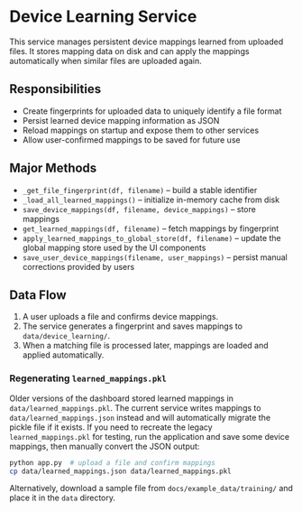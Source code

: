 # Device Learning Service

This service manages persistent device mappings learned from uploaded files.
It stores mapping data on disk and can apply the mappings automatically
when similar files are uploaded again.

## Responsibilities

- Create fingerprints for uploaded data to uniquely identify a file format
- Persist learned device mapping information as JSON
- Reload mappings on startup and expose them to other services
- Allow user-confirmed mappings to be saved for future use

## Major Methods

- `_get_file_fingerprint(df, filename)` – build a stable identifier
- `_load_all_learned_mappings()` – initialize in-memory cache from disk
- `save_device_mappings(df, filename, device_mappings)` – store mappings
- `get_learned_mappings(df, filename)` – fetch mappings by fingerprint
- `apply_learned_mappings_to_global_store(df, filename)` – update the
  global mapping store used by the UI components
- `save_user_device_mappings(filename, user_mappings)` – persist manual
  corrections provided by users

## Data Flow

1. A user uploads a file and confirms device mappings.
2. The service generates a fingerprint and saves mappings to
   `data/device_learning/`.
3. When a matching file is processed later, mappings are loaded and
   applied automatically.

### Regenerating `learned_mappings.pkl`

Older versions of the dashboard stored learned mappings in
`data/learned_mappings.pkl`. The current service writes mappings to
`data/learned_mappings.json` instead and will automatically migrate the
pickle file if it exists. If you need to recreate the legacy
`learned_mappings.pkl` for testing, run the application and save some
device mappings, then manually convert the JSON output:

```bash
python app.py  # upload a file and confirm mappings
cp data/learned_mappings.json data/learned_mappings.pkl
```

Alternatively, download a sample file from
`docs/example_data/training/` and place it in the `data` directory.
